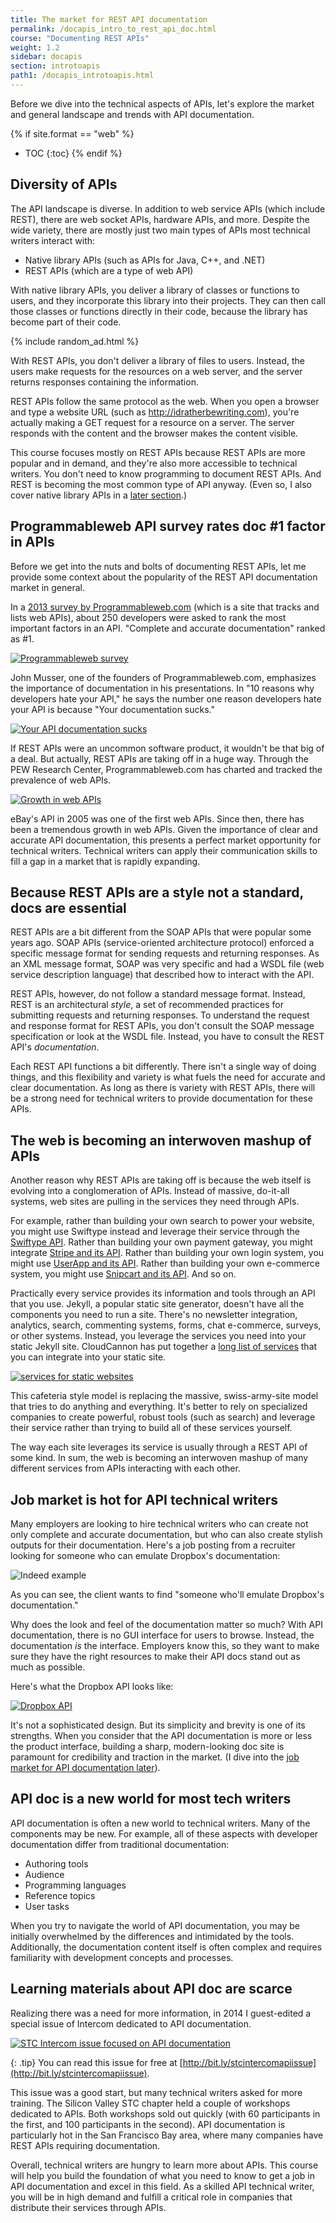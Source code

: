 ```yaml
---
title: The market for REST API documentation
permalink: /docapis_intro_to_rest_api_doc.html
course: "Documenting REST APIs"
weight: 1.2
sidebar: docapis
section: introtoapis
path1: /docapis_introtoapis.html
---
```


Before we dive into the technical aspects of APIs, let's explore the market and general landscape and trends with API documentation.

{% if site.format == "web" %}
* TOC
{:toc}
{% endif %}

## Diversity of APIs

The API landscape is diverse. In addition to web service APIs (which include REST), there are web socket APIs, hardware APIs, and more. Despite the wide variety, there are mostly just two main types of APIs most technical writers interact with:

* Native library APIs (such as APIs for Java, C++, and .NET)
* REST APIs (which are a type of web API)

With native library APIs, you deliver a library of classes or functions to users, and they incorporate this library into their projects. They can then call those classes or functions directly in their code, because the library has become part of their code.

{% include random_ad.html %}

With REST APIs, you don't deliver a library of files to users. Instead, the users make requests for the resources on a web server, and the server returns responses containing the information.

REST APIs follow the same protocol as the web. When you open a browser and type a website URL (such as http://idratherbewriting.com), you're actually making a GET request for a resource on a server. The server responds with the content and the browser makes the content visible.

This course focuses mostly on REST APIs because REST APIs are more popular and in demand, and they're also more accessible to technical writers. You don't need to know programming to document REST APIs. And REST is becoming the most common type of API anyway. (Even so, I also cover native library APIs in a [later section](nativelibraryapis_overview.html).)

## Programmableweb API survey rates doc #1 factor in APIs

Before we get into the nuts and bolts of documenting REST APIs, let me provide some context about the popularity of the REST API documentation market in general.

In a [2013 survey by Programmableweb.com](http://www.programmableweb.com/news/api-consumers-want-reliability-documentation-and-community/2013/01/07) (which is a site that tracks and lists web APIs), about 250 developers were asked to rank the most important factors in an API. "Complete and accurate documentation" ranked as #1.

<a class="noCrossRef" href="http://www.programmableweb.com/news/api-consumers-want-reliability-documentation-and-community/2013/01/07" class="noExtIcon"><img class="medium" src="images/progwebsurvey.png" alt="Programmableweb survey" /></a>

John Musser, one of the founders of Programmableweb.com, emphasizes the importance of documentation in his presentations. In "10 reasons why developers hate your API," he says the number one reason developers hate your API is because "Your documentation sucks."

<a class="noCrossRef" href="http://www.slideshare.net/jmusser/ten-reasons-developershateyourapi" class="noExtIcon"><img class="medium" src="images/yourdocsucks.png" alt="Your API documentation sucks" /></a>

If REST APIs were an uncommon software product, it wouldn't be that big of a deal. But actually, REST APIs are taking off in a huge way. Through the PEW Research Center, Programmableweb.com has charted and tracked the prevalence of web APIs.

<a class="noCrossRef" href="http://www.slideshare.net/programmableweb/web-api-growthsince2005" class="noExtIcon"><img class="medium" src="images/growthinrestapis.png" alt="Growth in web APIs" /></a>

eBay's API in 2005 was one of the first web APIs. Since then, there has been a tremendous growth in web APIs. Given the importance of clear and accurate API documentation, this presents a perfect market opportunity for technical writers. Technical writers can apply their communication skills to fill a gap in a market that is rapidly expanding.

## Because REST APIs are a style not a standard, docs are essential

REST APIs are a bit different from the SOAP APIs that were popular some years ago. SOAP APIs (service-oriented architecture protocol) enforced a specific message format for sending requests and returning responses. As an XML message format, SOAP was very specific and had a WSDL file (web service description language) that described how to interact with the API.

REST APIs, however, do not follow a standard message format. Instead, REST is an architectural *style*, a set of recommended practices for submitting requests and returning responses. To understand the request and response format for REST APIs, you don't consult the SOAP message specification or look at the WSDL file. Instead, you have to consult the REST API's *documentation*.

Each REST API functions a bit differently. There isn't a single way of doing things, and this flexibility and variety is what fuels the need for accurate and clear documentation. As long as there is variety with REST APIs, there will be a strong need for technical writers to provide documentation for these APIs.

## The web is becoming an interwoven mashup of APIs

Another reason why REST APIs are taking off is because the web itself is evolving into a conglomeration of APIs. Instead of massive, do-it-all systems, web sites are pulling in the services they need through APIs.

For example, rather than building your own search to power your website, you might use Swiftype instead and leverage their service through the [Swiftype API](https://swiftype.com/developers). Rather than building your own payment gateway, you might integrate [Stripe and its API](https://stripe.com/docs/api). Rather than building your own login system, you might use [UserApp and its API](https://app.userapp.io/#/docs/). Rather than building your own e-commerce system, you might use [Snipcart and its API](https://docs.snipcart.com/api-reference/introduction). And so on.

Practically every service provides its information and tools through an API that you use. Jekyll, a popular static site generator, doesn't have all the components you need to run a site. There's no newsletter integration, analytics, search, commenting systems, forms, chat e-commerce, surveys, or other systems. Instead, you leverage the services you need into your static Jekyll site. CloudCannon has put together a [long list of services](http://cloudcannon.com/tips/2014/12/12/the-ultimate-list-of-services-for-static-websites.html) that you can integrate into your static site.

<a class="noCrossRef" href="http://jekyll.tips/services/" class="noExtIcon"><img class="medium" src="images/servicesforstaticsites.png" alt="services for static websites" /></a>

This cafeteria style model is replacing the massive, swiss-army-site model that tries to do anything and everything. It's better to rely on specialized companies to create powerful, robust tools (such as search) and leverage their service rather than trying to build all of these services yourself.

The way each site leverages its service is usually through a REST API of some kind. In sum, the web is becoming an interwoven mashup of many different services from APIs interacting with each other.

## Job market is hot for API technical writers

Many employers are looking to hire technical writers who can create not only complete and accurate documentation, but who can also create stylish outputs for their documentation. Here's a job posting from a recruiter looking for someone who can emulate Dropbox's documentation:

<img class="medium" src="images/indeed_com.png" alt="Indeed example" />

As you can see, the client wants to find "someone who'll emulate Dropbox's documentation."

Why does the look and feel of the documentation matter so much? With API documentation, there is no GUI interface for users to browse. Instead, the documentation *is* the interface. Employers know this, so they want to make sure they have the right resources to make their API docs stand out as much as possible.

Here's what the Dropbox API looks like:

<a class="noCrossRef" href="https://www.dropbox.com/developers" class="noExtIcon"><img class="medium" src="images/dropbox_clean.png" alt="Dropbox API" /></a>

It's not a sophisticated design. But its simplicity and brevity is one of its strengths. When you consider that the API documentation is more or less the product interface, building a sharp, modern-looking doc site is paramount for credibility and traction in the market. (I dive into the [job market for API documentation later](jobapis_overview.html)).

## API doc is a new world for most tech writers

API documentation is often a new world to technical writers. Many of the components may be new. For example, all of these aspects with developer documentation differ from traditional documentation:

* Authoring tools
* Audience
* Programming languages
* Reference topics
* User tasks

When you try to navigate the world of API documentation, you may be initially overwhelmed by the differences and intimidated by the tools. Additionally, the documentation content itself is often complex and requires familiarity with development concepts and processes.

## Learning materials about API doc are scarce

Realizing there was a need for more information, in 2014 I guest-edited a special issue of Intercom dedicated to API documentation.

<a class="noCrossRef" href="http://bit.ly/stcintercomapiissue" class="noExtIcon"><img class="small" src="images/intercom.png" alt="STC Intercom issue focused on API documentation" /></a>

{: .tip}
You can read this issue for free at [http://bit.ly/stcintercomapiissue](http://bit.ly/stcintercomapiissue).

This issue was a good start, but many technical writers asked for more training. The Silicon Valley STC chapter held a couple of workshops dedicated to APIs. Both workshops sold out quickly (with 60 participants in the first, and 100 participants in the second). API documentation is particularly hot in the San Francisco Bay area, where many companies have REST APIs requiring documentation.

Overall, technical writers are hungry to learn more about APIs. This course will help you build the foundation of what you need to know to get a job in API documentation and excel in this field. As a skilled API technical writer, you will be in high demand and fulfill a critical role in companies that distribute their services through APIs.
